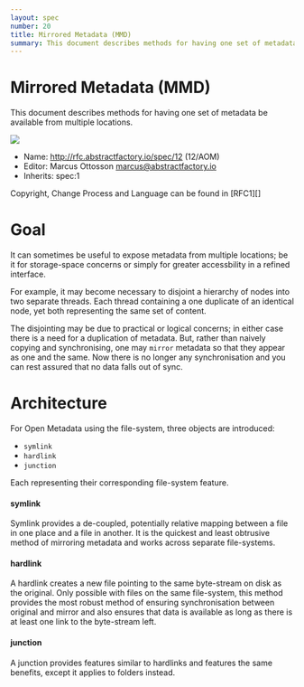 ```yaml
---
layout: spec
number: 20
title: Mirrored Metadata (MMD)
summary: This document describes methods for having one set of metadata be available from multiple locations.
---
```

# Mirrored Metadata (MMD)

This document describes methods for having one set of metadata be available from multiple locations.

![](https://dl.dropbox.com/s/mp9h56th12wff1e/spec20_mirrored_icon.png)

* Name: http://rfc.abstractfactory.io/spec/12 (12/AOM)
* Editor: Marcus Ottosson <marcus@abstractfactory.io>
* Inherits: spec:1

Copyright, Change Process and Language can be found in [RFC1][]

# Goal

It can sometimes be useful to expose metadata from multiple locations; be it for storage-space concerns or simply for greater accessbility in a refined interface.

For example, it may become necessary to disjoint a hierarchy of nodes into two separate threads. Each thread containing a one duplicate of an identical node, yet both representing the same set of content.

The disjointing may be due to practical or logical concerns; in either case there is a need for a duplication of metadata. But, rather than naively copying and synchronising, one may `mirror` metadata so that they appear as one and the same. Now there is no longer any synchronisation and you can rest assured that no data falls out of sync.

# Architecture

For Open Metadata using the file-system, three objects are introduced:

* `symlink`
* `hardlink`
* `junction`

Each representing their corresponding file-system feature.

#### symlink

Symlink provides a de-coupled, potentially relative mapping between a file in one place and a file in another. It is the quickest and least obtrusive method of mirroring metadata and works across separate file-systems.

#### hardlink

A hardlink creates a new file pointing to the same byte-stream on disk as the original. Only possible with files on the same file-system, this method provides the most robust method of ensuring synchronisation between original and mirror and also ensures that data is available as long as there is at least one link to the byte-stream left.

#### junction

A junction provides features similar to hardlinks and features the same benefits, except it applies to folders instead.